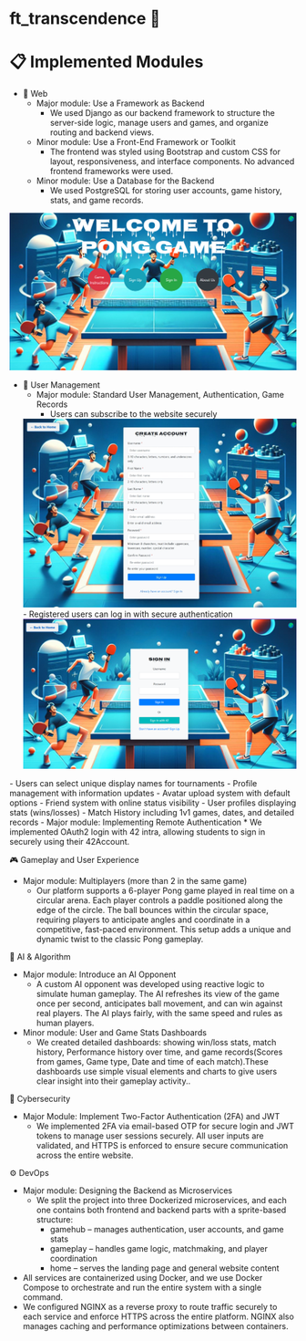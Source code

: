 # ft_transcendence 🏓

# 📋 Implemented Modules

- 🔧 Web
  -  Major module: Use a Framework as Backend
      * We used Django as our backend framework to structure the server-side logic, manage users and games, and organize routing and backend views.
  -  Minor module: Use a Front-End Framework or Toolkit
      * The frontend was styled using Bootstrap and custom CSS for layout, responsiveness, and interface components. No advanced frontend frameworks were used.
  -  Minor module: Use a Database for the Backend
      * We used PostgreSQL for storing user accounts, game history, stats, and game records.
<div align="center">
  <img src="https://github.com/fasl8/ft_transcendences/blob/main/photo/1.homepage.png" alt="Homepage" width="600"/>
</div>





- 👥 User Management
  -  Major module: Standard User Management, Authentication, Game Records
      - Users can subscribe to the website securely
          <div align="center">
    <img src="https://github.com/fasl8/ft_transcendences/blob/main/photo/4.signup.jpeg" alt="Homepage" width="600"/>
  </div>
      - Registered users can log in with secure authentication
              <div align="center">
  <img src="https://github.com/fasl8/ft_transcendences/blob/main/photo/5.signin.png" alt="Homepage" width="600"/>
</div>
      - Users can select unique display names for tournaments
      - Profile management with information updates
      - Avatar upload system with default options
      - Friend system with online status visibility
      - User profiles displaying stats (wins/losses)
      - Match History including 1v1 games, dates, and detailed records
      - Major module: Implementing Remote Authentication
     * We implemented OAuth2 login with 42 intra, allowing students to sign in securely using their 42Account.

🎮 Gameplay and User Experience
  - Major module: Multiplayers (more than 2 in the same game)
    - Our platform supports a 6-player Pong game played in real time on a circular arena. Each player controls a paddle positioned along the edge of the circle. The ball bounces within the circular space, requiring players to anticipate angles and coordinate in a competitive, fast-paced environment. This setup adds a unique and dynamic twist to the classic Pong gameplay.

🤖 AI & Algorithm
  - Major module: Introduce an AI Opponent
    - A custom AI opponent was developed using reactive logic to simulate human gameplay. The AI refreshes its view of the game once per second, anticipates ball movement, and can win against real players. The AI plays fairly, with the same speed and rules as human players.
  - Minor module: User and Game Stats Dashboards
    - We created detailed dashboards: showing win/loss stats, match history, Performance history over time, and game records(Scores from games, Game type, Date and time of each match).These dashboards use simple visual elements and charts to give users clear insight into their gameplay activity..
   

🔐 Cybersecurity
  - Major Module: Implement Two-Factor Authentication (2FA) and JWT
    - We implemented 2FA via email-based OTP for secure login and JWT tokens to manage user sessions securely. All user inputs are validated, and HTTPS is enforced to ensure secure communication across the entire website.


⚙️ DevOps
  - Major module: Designing the Backend as Microservices
    - We split the project into three Dockerized microservices, and each one contains both frontend and backend parts with a sprite-based structure:
        - gamehub – manages authentication, user accounts, and game stats
        - gameplay – handles game logic, matchmaking, and player coordination
        - home – serves the landing page and general website content
  - All services are containerized using Docker, and we use Docker Compose to orchestrate and run the entire system with a single command.
  - We configured NGINX as a reverse proxy to route traffic securely to each service and enforce HTTPS across the entire platform. NGINX also manages caching and performance optimizations between containers.
